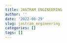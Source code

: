 ```yaml
---
title: JASTRAM ENGINEERING
author: ''
date: '2022-08-29'
slug: jastram_engineering
categories: []
tags: []
---
```

